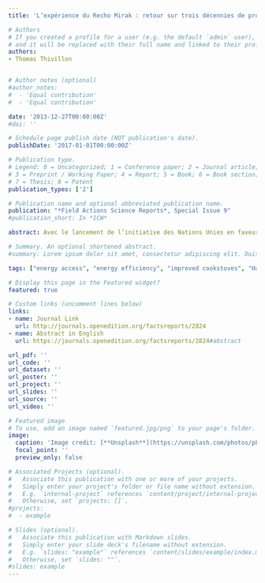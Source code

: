 ```yaml
---
title: 'L’expérience du Recho Mirak : retour sur trois décennies de promotion des foyers améliorés en Haïti'

# Authors
# If you created a profile for a user (e.g. the default `admin` user), write the username (folder name) here
# and it will be replaced with their full name and linked to their profile.
authors:
- Thomas Thivillon


# Author notes (optional)
#author_notes:
#  - 'Equal contribution'
#  - 'Equal contribution'

date: '2013-12-27T00:00:00Z'
#doi: ''

# Schedule page publish date (NOT publication's date).
publishDate: '2017-01-01T00:00:00Z'

# Publication type.
# Legend: 0 = Uncategorized; 1 = Conference paper; 2 = Journal article;
# 3 = Preprint / Working Paper; 4 = Report; 5 = Book; 6 = Book section;
# 7 = Thesis; 8 = Patent
publication_types: ['2']

# Publication name and optional abbreviated publication name.
publication: "*Field Actions Science Reports*, Special Issue 9"
#publication_short: In *ICW*

abstract: Avec le lancement de l’initiative des Nations Unies en faveur d’une « Energie durable pour tous », les foyers améliorés jouissent d’un regain d’intérêt de la part de la communauté internationale. Cet article se propose de contribuer à la réflexion et aux nouveaux projets d’accès à l’énergie en revenant sur trois décennies de promotion des foyers améliorés en Haïti, riches d’enseignements. Il analyse l’expérience du Recho Mirak, un foyer à charbon développé au début des années 1980 en distinguant ses différentes composantes - apports techniques, stratégie de marketing et système de production. En croisant les résultats de trois tests d’efficacité récents conduits avec ce foyer, les données issues d’enquêtes quantitatives et qualitatives auprès des utilisateurs réalisées au cours de l’année 2012, et les archives de projets de promotion du Recho Mirak issues de la Revue Synergies et des rapports d’évaluation disponibles, l’auteur met en évidence les acquis de cette expérience et les défis restant à relever pour convertir la majorité des ménages haïtiens à une cuisson plus efficace.

# Summary. An optional shortened abstract.
#summary: Lorem ipsum dolor sit amet, consectetur adipiscing elit. Duis posuere tellus ac convallis placerat. Proin tincidunt magna sed ex sollicitudin condimentum.

tags: ["energy access", "energy efficiency", "improved cookstoves", "Haïti"]

# Display this page in the Featured widget?
featured: true

# Custom links (uncomment lines below)
links:
- name: Journal Link
  url: http://journals.openedition.org/factsreports/2824
- name: Abstract in English
  url: https://journals.openedition.org/factsreports/2824#abstract

url_pdf: ''
url_code: ''
url_dataset: ''
url_poster: ''
url_project: ''
url_slides: ''
url_source: ''
url_video: ''

# Featured image
# To use, add an image named `featured.jpg/png` to your page's folder.
image:
  caption: 'Image credit: [**Unsplash**](https://unsplash.com/photos/pLCdAaMFLTE)'
  focal_point: ''
  preview_only: false

# Associated Projects (optional).
#   Associate this publication with one or more of your projects.
#   Simply enter your project's folder or file name without extension.
#   E.g. `internal-project` references `content/project/internal-project/index.md`.
#   Otherwise, set `projects: []`.
#projects:
#  - example

# Slides (optional).
#   Associate this publication with Markdown slides.
#   Simply enter your slide deck's filename without extension.
#   E.g. `slides: "example"` references `content/slides/example/index.md`.
#   Otherwise, set `slides: ""`.
#slides: example
---
```



